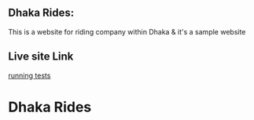 ## Dhaka Rides:
This is a website for riding company within Dhaka & it's a sample website
## Live site Link
[running tests](https://facebook.github.io/create-react-app/docs/running-tests)
# Dhaka Rides